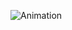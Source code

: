 ![Animation](https://github.com/wjdtpdud00/back-end-workspace/assets/152463268/9b0337db-020e-48eb-901f-2e374eab63e6)
